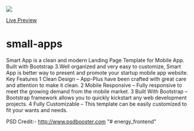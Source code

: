 <img src="https://cloud.githubusercontent.com/assets/10640964/5988570/4049a0a6-a990-11e4-9eff-7d65413105eb.jpg" />

<a href="http://themefisher.com/download/small-apps-html5-app-landing-page/" > Live Preview </a>

# small-apps
Smart App is a clean and modern Landing Page Template for Mobile App. Built with Bootstrap 3.Well organized and very easy to customize, Smart App is better way to present and promote your startup mobile app website.
Key Features
1 Clean Design – App-Plus have been crafted with great care and attention to make it clean.
2 Mobile Responsive – Fully responsive to meet the growing demand from the mobile market.
3 Built With Bootstrap – Bootstrap framework allows you to quickly kickstart any web development projects.
4 Fully Customizable – This template can be easily customized to fit your wants and needs.

PSD Credit:- http://www.psdbooster.com
"# energy_frontend" 
